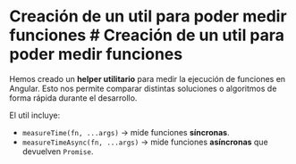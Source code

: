# Creación de un util para poder medir funciones # Creación de un util para poder medir funciones

Hemos creado un **helper utilitario** para medir la ejecución de funciones en Angular. Esto nos permite comparar distintas soluciones o algoritmos de forma rápida durante el desarrollo.

El util incluye:

- `measureTime(fn, ...args)` → mide funciones **síncronas**.
- `measureTimeAsync(fn, ...args)` → mide funciones **asíncronas** que devuelven `Promise`.


